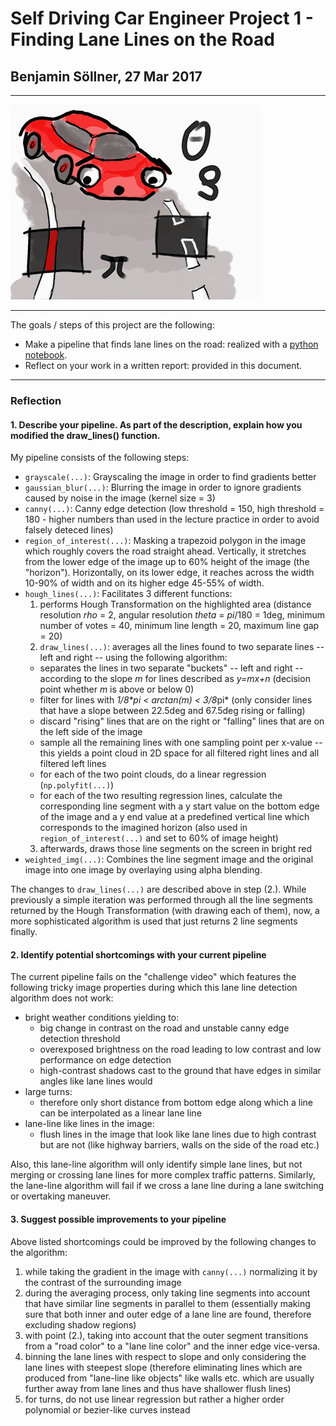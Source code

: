 # Self Driving Car Engineer Project 1 - Finding Lane Lines on the Road
## Benjamin Söllner, 27 Mar 2017

---

![Fun Project Header Image](project_carnd_1_finding_lane_lines_400.png)

---

The goals / steps of this project are the following:
* Make a pipeline that finds lane lines on the road: realized with a [python notebook](P1.ipynb).
* Reflect on your work in a written report: provided in this document.

---

### Reflection

#### 1. Describe your pipeline. As part of the description, explain how you modified the draw_lines() function.

My pipeline consists of the following steps:
* ``grayscale(...)``: Grayscaling the image in order to find gradients better
* ``gaussian_blur(...)``: Blurring the image in order to ignore gradients caused by noise in the image (kernel size = 3)
* ``canny(...)``: Canny edge detection (low threshold = 150, high threshold = 180 - higher numbers than used in the lecture practice in order to avoid falsely deteced lines)
* ``region_of_interest(...)``: Masking a trapezoid polygon in the image which roughly covers the road straight ahead. Vertically, it stretches from the lower edge of the image up to 60% height of the image (the "horizon"). Horizontally, on its lower edge, it reaches across the width 10-90% of width and on its higher edge 45-55% of width.
* ``hough_lines(...)``: Facilitates 3 different functions:
  1. performs Hough Transformation on the highlighted area (distance resolution *rho* = 2, angular resolution *theta* = *pi*/180 = 1deg, minimum number of votes = 40, minimum line length = 20, maximum line gap = 20)
  2. ``draw_lines(...)``: averages all the lines found to two separate lines -- left and right -- using the following algorithm:
    * separates the lines in two separate "buckets" -- left and right -- according to the slope *m* for lines described as *y=mx+n* (decision point whether *m* is above or below 0)
    * filter for lines with *1/8\*pi < arctan(m) < 3/8*pi* (only consider lines that have a slope between 22.5deg and 67.5deg rising or falling)
    * discard "rising" lines that are on the right or "falling" lines that are on the left side of the image
    * sample all the remaining lines with one sampling point per x-value -- this yields a point cloud in 2D space for all filtered right lines and all filtered left lines
    * for each of the two point clouds, do a linear regression (``np.polyfit(...)``)
    * for each of the two resulting regression lines, calculate the corresponding line segment with a y start value on the bottom edge of the image and a y end value at a predefined vertical line which corresponds to the imagined horizon (also used in ``region_of_interest(...)`` and set to 60% of image height)
  3. afterwards, draws those line segments on the screen in bright red
* ``weighted_img(...)``: Combines the line segment image and the original image into one image by overlaying using alpha blending.

The changes to ``draw_lines(...)`` are described above in step (2.). While previously a simple iteration was performed through all the line segments returned by the Hough Transformation (with drawing each of them), now, a more sophisticated algorithm is used that just returns 2 line segments finally.

#### 2. Identify potential shortcomings with your current pipeline

The current pipeline fails on the "challenge video" which features the following tricky image properties during which this lane line detection algorithm does not work:

* bright weather conditions yielding to:
  * big change in contrast on the road and unstable canny edge detection threshold
  * overexposed brightness on the road leading to low contrast and low performance on edge detection
  * high-contrast shadows cast to the ground that have edges in similar angles like lane lines would
* large turns:
  * therefore only short distance from bottom edge along which a line can be interpolated as a linear lane line
* lane-line like lines in the image:
  * flush lines in the image that look like lane lines due to high contrast but are not (like highway barriers, walls on the side of the road etc.)

Also, this lane-line algorithm will only identify simple lane lines, but not merging or crossing lane lines for more complex traffic patterns. Similarly, the lane-line algorithm will fail if we cross a lane line during a lane switching or overtaking maneuver.

#### 3. Suggest possible improvements to your pipeline

Above listed shortcomings could be improved by the following changes to the algorithm:

1. while taking the gradient in the image with ``canny(...)`` normalizing it by the contrast of the surrounding image
2. during the averaging process, only taking line segments into account that have similar line segments in parallel to them (essentially making sure that both inner and outer edge of a lane line are found, therefore excluding shadow regions)
3. with point (2.), taking into account that the outer segment transitions from a "road color" to a "lane line color" and the inner edge vice-versa.
4. binning the lane lines with respect to slope and only considering the lane lines with steepest slope (therefore eliminating lines which are produced from "lane-line like objects" like walls etc. which are usually further away from lane lines and thus have shallower flush lines)
5. for turns, do not use linear regression but rather a higher order polynomial or bezier-like curves instead
